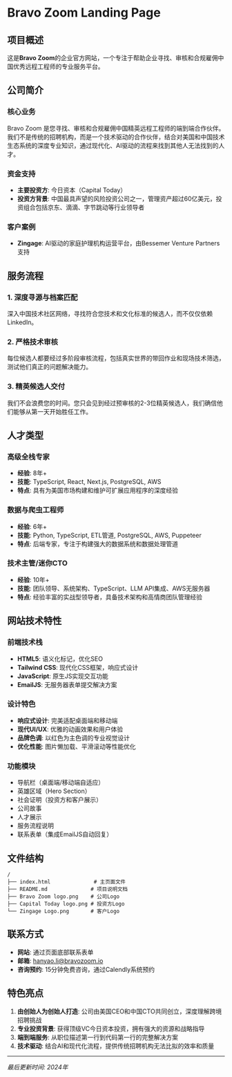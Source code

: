 # Bravo Zoom Landing Page

## 项目概述

这是**Bravo Zoom**的企业官方网站，一个专注于帮助企业寻找、审核和合规雇佣中国优秀远程工程师的专业服务平台。

## 公司简介

### 核心业务
Bravo Zoom 是您寻找、审核和合规雇佣中国精英远程工程师的端到端合作伙伴。我们不是传统的招聘机构，而是一个技术驱动的合作伙伴，结合对美国和中国技术生态系统的深度专业知识，通过现代化、AI驱动的流程来找到其他人无法找到的人才。

### 资金支持
- **主要投资方**: 今日资本（Capital Today）
- **投资方背景**: 中国最具声望的风险投资公司之一，管理资产超过60亿美元，投资组合包括京东、滴滴、字节跳动等行业领导者

### 客户案例
- **Zingage**: AI驱动的家庭护理机构运营平台，由Bessemer Venture Partners支持

## 服务流程

### 1. 深度寻源与档案匹配
深入中国技术社区网络，寻找符合您技术和文化标准的候选人，而不仅仅依赖LinkedIn。

### 2. 严格技术审核
每位候选人都要经过多阶段审核流程，包括真实世界的带回作业和现场技术筛选，测试他们真正的问题解决能力。

### 3. 精英候选人交付
我们不会浪费您的时间。您只会见到经过预审核的2-3位精英候选人，我们确信他们能够从第一天开始胜任工作。

## 人才类型

### 高级全栈专家
- **经验**: 8年+
- **技能**: TypeScript, React, Next.js, PostgreSQL, AWS
- **特点**: 具有为美国市场构建和维护可扩展应用程序的深度经验

### 数据与爬虫工程师  
- **经验**: 6年+
- **技能**: Python, TypeScript, ETL管道, PostgreSQL, AWS, Puppeteer
- **特点**: 后端专家，专注于构建强大的数据系统和数据处理管道

### 技术主管/迷你CTO
- **经验**: 10年+
- **技能**: 团队领导、系统架构、TypeScript、LLM API集成、AWS无服务器
- **特点**: 经验丰富的实战型领导者，具备技术架构和高情商团队管理经验

## 网站技术特性

### 前端技术栈
- **HTML5**: 语义化标记，优化SEO
- **Tailwind CSS**: 现代化CSS框架，响应式设计
- **JavaScript**: 原生JS实现交互功能
- **EmailJS**: 无服务器表单提交解决方案

### 设计特色
- **响应式设计**: 完美适配桌面端和移动端
- **现代UI/UX**: 优雅的动画效果和用户体验
- **品牌色调**: 以红色为主色调的专业视觉设计
- **优化性能**: 图片懒加载、平滑滚动等性能优化

### 功能模块
- 导航栏（桌面端/移动端自适应）
- 英雄区域（Hero Section）
- 社会证明（投资方和客户展示）
- 公司故事
- 人才展示
- 服务流程说明
- 联系表单（集成EmailJS自动回复）

## 文件结构

```
/
├── index.html              # 主页面文件
├── README.md              # 项目说明文档
├── Bravo Zoom logo.png    # 公司Logo
├── Capital Today logo.png # 投资方Logo
└── Zingage Logo.png       # 客户Logo
```

## 联系方式

- **网站**: 通过页面底部联系表单
- **邮箱**: hanyao.li@bravozoom.io
- **咨询预约**: 15分钟免费咨询，通过Calendly系统预约

## 特色亮点

1. **由创始人为创始人打造**: 公司由美国CEO和中国CTO共同创立，深度理解跨境招聘挑战
2. **专业投资背景**: 获得顶级VC今日资本投资，拥有强大的资源和战略指导
3. **端到端服务**: 从职位描述第一行到代码第一行的完整解决方案
4. **技术驱动**: 结合AI和现代化流程，提供传统招聘机构无法比拟的效率和质量

---

*最后更新时间: 2024年*